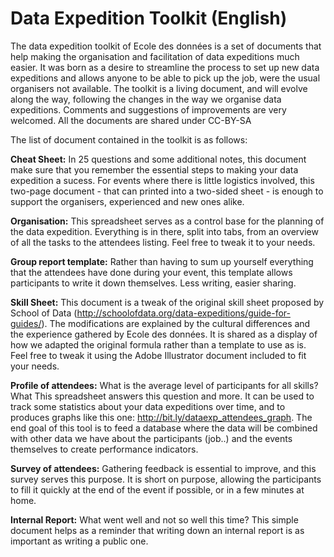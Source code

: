 # Data Expedition Toolkit (English)

The data expedition toolkit of Ecole des données is a set of documents that help making the organisation and facilitation of data expeditions much easier. It was born as a desire to streamline the process to set up new data expeditions and allows anyone to be able to pick up the job, were the usual organisers not available. The toolkit is a living document, and will evolve along the way, following the changes in the way we organise data expeditions. Comments and suggestions of improvements are very welcomed. All the documents are shared under CC-BY-SA

The list of document contained in the toolkit is as follows:

**Cheat Sheet:** In 25 questions and some additional notes, this document make sure that you remember the essential steps to making your data expedition a sucess. For events where there is little logistics involved, this two-page document - that can printed into a two-sided sheet - is enough to support the organisers, experienced and new ones alike.

**Organisation:** This spreadsheet serves as a control base for the planning of the data expedition. Everything is in there, split into tabs, from an overview of all the tasks to the attendees listing. Feel free to tweak it to your needs.

**Group report template:** Rather than having to sum up yourself everything that the attendees have done during your event, this template allows participants to write it down themselves. Less writing, easier sharing.

**Skill Sheet:** This document is a tweak of the original skill sheet proposed by School of Data (http://schoolofdata.org/data-expeditions/guide-for-guides/). The modifications are explained by the cultural differences and the experience gathered by Ecole des données. It is shared as a display of how we adapted the original formula rather than a template to use as is. Feel free to tweak it using the Adobe Illustrator document included to fit your needs.

**Profile of attendees:** What is the average level of participants for all skills? What This spreadsheet answers this question and more. It can be used to track some statistics about your data expeditions over time, and to produces graphs like this one: http://bit.ly/dataexp_attendees_graph. The end goal of this tool is to feed a database where the data will be combined with other data we have about the participants (job..) and the events themselves to create performance indicators.

**Survey of attendees:** Gathering feedback is essential to improve, and this survey serves this purpose. It is short on purpose, allowing the participants to fill it quickly at the end of the event if possible, or in a few minutes at home.

**Internal Report:** What went well and not so well this time? This simple document helps as a reminder that writing down an internal report is as important as writing a public one. 

